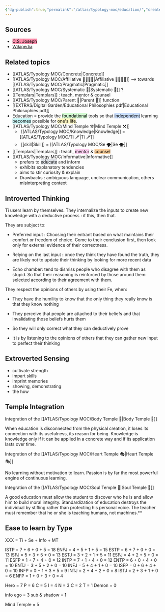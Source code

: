 ```yaml
---
{"dg-publish":true,"permalink":"/atlas/typology-moc/education/","created":"","updated":""}
---
```



## Sources
- <mark style="background: #FF5582A6;">C.S. Joseph</mark>
- [Wikipedia](https://en.wikipedia.org/wiki/Education)

## Related topics 

- [[ATLAS/Typology MOC/Concrete\|Concrete]]
- [[ATLAS/Typology MOC/Affiliative 👨‍👩‍👧‍👦\|Affiliative 👨‍👩‍👧‍👦]] --> towards [[ATLAS/Typology MOC/Pragmatic\|Pragmatic]]
- [[ATLAS/Typology MOC/Systematic 🔧\|Systematic 🔧]] ?
- [[Templars\|Templars]] : teach, mentor & counsel
- [[ATLAS/Typology MOC/Parent 🤨\|Parent 🤨]] function 
- [[EXTRAS/Digital Garden/Educational Philosophies pdf\|Educational Philosophies pdf]]
- Education = provide the <mark style="background: #BBFABBA6;">foundational</mark> tools so that <mark style="background: #ADCCFFA6;">independent</mark> learning <mark style="background: #ABF7F7A6;">becomes</mark> possible for <mark style="background: #FFF3A3A6;">one's life</mark>.
- [[ATLAS/Typology MOC/Mind Temple ⚒️\|Mind Temple ⚒️]]
	-  [[ATLAS/Typology MOC/Knowledge\|Knowledge]] = [[ATLAS/Typology MOC/Ti 🗡️\|Ti 🗡️]]
	-  [[skill\|Skill]] = [[ATLAS/Typology MOC/Se 🌪️\|Se 🌪️]]
- [[Templars\|Templars]] : teach, <mark style="background: #FFB8EBA6;">mentor</mark> & <mark style="background: #FFB86CA6;">counsel</mark>
- [[ATLAS/Typology MOC/Informative\|Informative]]
	- prefers to <mark style="background: #CACFD9A6;">educate</mark> and inform
	- exhibits explanatory tendencies
	- aims to stir curiosity & explain
	- Drawbacks : ambiguous language, unclear communication, others misinterpreting context 

## Introverted Thinking

Ti users learn by themselves. They internalize the inputs to create new knowledge with a deductive process : if this, then that.

They are subject to:

-   Preferred input : Choosing their entrant based on what maintains their comfort or freedom of choice. Come to their conclusion first, then look only for external evidence of their correctness.
    
-   Relying on the last input : once they think they have found the truth, they are likely not to update their thinking by looking for more recent data
    
-   Echo chamber: tend to dismiss people who disagree with them as stupid. So that their reasoning is reinforced by those around them selected according to their agreement with them.
    

They respect the opinions of others by using their Fe, when:

-   They have the humility to know that the only thing they really know is that they know nothing
    
-   They perceive that people are attached to their beliefs and that invalidating those beliefs hurts them
    
-   So they will only correct what they can deductively prove
    
-   It is by listening to the opinions of others that they can gather new input to perfect their thinking 
    


## Extroverted Sensing 

- cultivate strength
- impart skills
- imprint memories 
- showing, demonstrating
- the how 

## Temple Integration 

Integration of the [[ATLAS/Typology MOC/Body Temple 🌳\|Body Temple 🌳]]

When education is disconnected from the physical creation, it loses its connection with its usefulness, its reason for being. Knowledge is knowledge only if it can be applied in a concrete way and if its application lasts over time.

Integration of the [[ATLAS/Typology MOC/Heart Temple 🎭\|Heart Temple 🎭]]

No learning without motivation to learn. Passion is by far the most powerful engine of continuous learning.

Integration of the [[ATLAS/Typology MOC/Soul Temple 👥\|Soul Temple 👥]] 

A good education must allow the student to discover who he is and allow him to build moral integrity. Standardization of education destroys the individual by stifling rather than protecting his personal voice. The teacher must remember that he or she is teaching humans, not machines.**
## Ease to learn by Type 

XXX = Ti + Se + Info + MT

ISTP = 7 + 6 + 0 + 5 = 18
ENFJ = 4 + 5 + 1 + 5 = 15
ESTP = 6 + 7 + 0 + 0 = 13
ISFJ = 5 + 3 + 5 + 0 = 13
ESTJ = 3 + 2 + 1 + 5 = 11
ESFJ = 4 + 2 + 5 + 0 = 11
ESFP = 1 + 7 + 4 + 0 = 12
INTP = 7 + 1 + 4 + 0 = 12
ENTP = 6 + 0 + 4 + 0 = 10
ENTJ = 3 + 5 + 2 + 0 = 10
INFJ = 5 + 4 + 1 + 0 = 10
ISFP = 0 + 6 + 4 + 0 = 10
INFP = 0 + 1 + 3 + 5 = 9 
INTJ = 2 + 4 + 2 + 0 = 8
ISTJ = 2 + 3 + 1 + 0 = 6
ENFP = 1 + 0 + 3 + 0 = 4


Hero = 7
P = 6
C = 5
I = 4
N = 3
C = 2
T = 1
Demon = 0

info ego = 3
sub & shadow = 1

Mind Temple = 5 